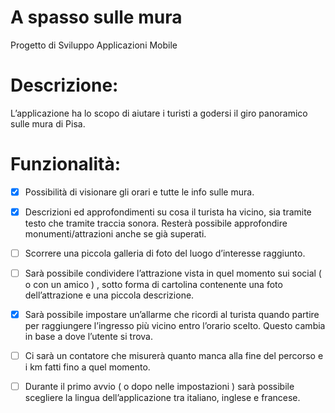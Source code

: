 # A spasso sulle mura
Progetto di Sviluppo Applicazioni Mobile

# Descrizione:
L’applicazione ha lo scopo di aiutare i turisti a godersi il giro panoramico sulle mura di Pisa.

# Funzionalità:
- [x] Possibilità di visionare gli orari e tutte le info sulle mura. 
- [x] Descrizioni ed approfondimenti su cosa il turista ha vicino, sia tramite testo che tramite 
  traccia sonora. Resterà possibile approfondire monumenti/attrazioni anche se già
  superati.
- [ ] Scorrere una piccola galleria di foto del luogo d’interesse raggiunto.

- [ ] Sarà possibile condividere l’attrazione vista in quel momento sui social ( o con un amico
  ) , sotto forma di cartolina contenente una foto dell’attrazione e una piccola descrizione.
- [x] Sarà possibile impostare un’allarme che ricordi al turista quando partire per raggiungere
  l’ingresso più vicino entro l’orario scelto. Questo cambia in base a dove l’utente si trova.
  
- [ ] Ci sarà un contatore che misurerà quanto manca alla fine del percorso e i km fatti fino a
  quel momento.
- [ ] Durante il primo avvio ( o dopo nelle impostazioni ) sarà possibile scegliere la lingua
  dell’applicazione tra italiano, inglese e francese.
